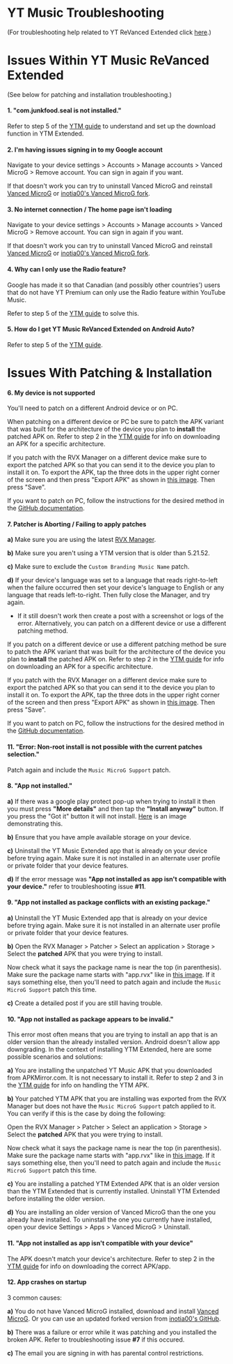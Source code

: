 # **YT Music Troubleshooting**

(For troubleshooting help related to YT ReVanced Extended click [here](https://www.reddit.com/r/revancedextended/wiki/yt-troubleshooting/).)



# **Issues Within YT Music ReVanced Extended**

(See below for patching and installation troubleshooting.)



#### **1. "com.junkfood.seal is not installed."**

Refer to step 5 of the [YTM guide](https://www.reddit.com/r/revancedextended/wiki/ytm-guide/#wiki_downloader_setup) to understand and set up the download function in YTM Extended.




#### **2. I'm having issues signing in to my Google account**

Navigate to your device settings > Accounts > Manage accounts > Vanced MicroG > Remove account. You can sign in again if you want.

If that doesn't work you can try to uninstall Vanced MicroG and reinstall [Vanced MicroG](https://github.com/TeamVanced/VancedMicroG/releases/latest) or [inotia00's Vanced MicroG fork](https://github.com/inotia00/VancedMicroG/releases/latest).





#### **3. No internet connection / The home page isn't loading**

Navigate to your device settings > Accounts > Manage accounts > Vanced MicroG > Remove account. You can sign in again if you want.

If that doesn't work you can try to uninstall Vanced MicroG and reinstall [Vanced MicroG](https://github.com/TeamVanced/VancedMicroG/releases/latest) or [inotia00's Vanced MicroG fork](https://github.com/inotia00/VancedMicroG/releases/latest).





#### **4. Why can I only use the Radio feature?**

Google has made it so that Canadian (and possibly other countries') users that do not have YT Premium can only use the Radio feature within YouTube Music.

Refer to step 5 of the [YTM guide](https://www.reddit.com/r/revancedextended/wiki/ytm-guide/#wiki_spoof_app_version_setup_.28for_canadian_users.29) to solve this.




#### **5. How do I get YT Music ReVanced Extended on Android Auto?**

Refer to step 5 of the [YTM guide](https://www.reddit.com/r/revancedextended/wiki/ytm-guide/#wiki_android_auto_setup).







# **Issues With Patching & Installation**



#### **6. My device is not supported**

You'll need to patch on a different Android device or on PC.

When patching on a different device or PC be sure to patch the APK variant that was built for the architecture of the device you plan to **install** the patched APK on. Refer to step 2 in the [YTM guide](https://www.reddit.com/r/revancedextended/wiki/ytm-guide/#wiki_2._getting_an_unpatched_yt_music) for info on downloading an APK for a specific architecture.

If you patch with the RVX Manager on a different device make sure to export the patched APK so that you can send it to the device you plan to install it on. To export the APK, tap the three dots in the upper right corner of the screen and then press "Export APK" as shown in [this image](https://imgur.com/a/JqmfzAj). Then press "Save".

If you want to patch on PC, follow the instructions for the desired method in the [GitHub documentation](https://github.com/inotia00/revanced-documentation#revanced-extended-documentation).




#### **7. Patcher is Aborting / Failing to apply patches**

**a)** Make sure you are using the latest [RVX Manager](https://github.com/inotia00/revanced-manager/releases/latest).

**b)** Make sure you aren't using a YTM version that is older than 5.21.52.

**c)** Make sure to exclude the `Custom Branding Music Name` patch.

**d)** If your device's language was set to a language that reads right-to-left when the failure occurred then set your device's language to English or any language that reads left-to-right. Then fully close the Manager, and try again.

* If it still doesn't work then create a post with a screenshot or logs of the error. Alternatively, you can patch on a different device or use a different patching method.

If you patch on a different device or use a different patching method be sure to patch the APK variant that was built for the architecture of the device you plan to **install** the patched APK on. Refer to step 2 in the [YTM guide](https://www.reddit.com/r/revancedextended/wiki/ytm-guide/#wiki_2._getting_an_unpatched_yt_music) for info on downloading an APK for a specific architecture.

If you patch with the RVX Manager on a different device make sure to export the patched APK so that you can send it to the device you plan to install it on. To export the APK, tap the three dots in the upper right corner of the screen and then press "Export APK" as shown in [this image](https://imgur.com/a/JqmfzAj). Then press "Save".

If you want to patch on PC, follow the instructions for the desired method in the [GitHub documentation](https://github.com/inotia00/revanced-documentation#revanced-extended-documentation).




#### **11. "Error: Non-root install is not possible with the current patches selection."**

Patch again and include the `Music MicroG Support` patch.




#### **8. "App not installed."**

**a)** If there was a google play protect pop-up when trying to install it then you must press **"More details"** and then tap the **"Install anyway"** button. If you press the "Got it" button it will not install. [Here](https://imgur.com/a/Ck8nfhn) is an image demonstrating this.

**b)** Ensure that you have ample available storage on your device.

**c)** Uninstall the YT Music Extended app that is already on your device before trying again. Make sure it is not installed in an alternate user profile or private folder that your device features.

**d)** If the error message was **"App not installed as app isn't compatible with your device."** refer to troubleshooting issue **#11**.




#### **9. "App not installed as package conflicts with an existing package."**

**a)** Uninstall the YT Music Extended app that is already on your device before trying again. Make sure it is not installed in an alternate user profile or private folder that your device features.

**b)** Open the RVX Manager > Patcher > Select an application > Storage > Select the **patched** APK that you were trying to install.

Now check what it says the package name is near the top (in parenthesis). Make sure the package name starts with "app.rvx" like in [this image](https://imgur.com/a/AlYepUa). If it says something else, then you'll need to patch again and include the `Music MicroG Support` patch this time.

**c)** Create a detailed post if you are still having trouble.




#### **10. "App not installed as package appears to be invalid."**

This error most often means that you are trying to install an app that is an older version than the already installed version. Android doesn't allow app downgrading. In the context of installing YTM Extended, here are some possible scenarios and solutions:

**a)** You are installing the unpatched YT Music APK that you downloaded from APKMirror.com. It is not necessary to install it. Refer to step 2 and 3 in the [YTM guide](https://www.reddit.com/r/revancedextended/wiki/ytm-guide/#wiki_2._getting_an_unpatched_yt_music) for info on handling the YTM APK.

**b)** Your patched YTM APK that you are installing was exported from the RVX Manager but does not have the `Music MicroG Support` patch applied to it. You can verify if this is the case by doing the following:

Open the RVX Manager > Patcher > Select an application > Storage > Select the **patched** APK that you were trying to install.

Now check what it says the package name is near the top (in parenthesis). Make sure the package name starts with "app.rvx" like in [this image](https://imgur.com/a/AlYepUa). If it says something else, then you'll need to patch again and include the `Music MicroG Support` patch this time.

**c)** You are installing a patched YTM Extended APK that is an older version than the YTM Extended that is currently installed. Uninstall YTM Extended before installing the older version.

**d)** You are installing an older version of Vanced MicroG than the one you already have installed. To uninstall the one you currently have installed, open your device Settings > Apps > Vanced MicroG > Uninstall.




#### **11. "App not installed as app isn't compatible with your device"**

The APK doesn't match your device's architecture. Refer to step 2 in the [YTM guide](https://www.reddit.com/r/revancedextended/wiki/ytm-guide/#wiki_2._getting_an_unpatched_yt_music) for info on downloading the correct APK/app.




#### **12. App crashes on startup**

3 common causes:

**a)** You do not have Vanced MicroG installed, download and install [Vanced MicroG](https://github.com/TeamVanced/VancedMicroG/releases/latest). Or you can use an updated forked version from [inotia00's GitHub](https://github.com/inotia00/VancedMicroG/releases/latest).

**b)** There was a failure or error while it was patching and you installed the broken APK. Refer to troubleshooting issue **#7** if this occured.

**c)** The email you are signing in with has parental control restrictions.